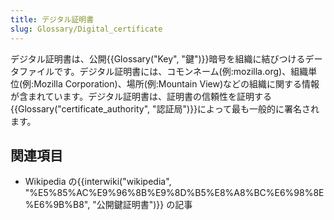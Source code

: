 ```yaml
---
title: デジタル証明書
slug: Glossary/Digital_certificate
---
```

デジタル証明書は、公開{{Glossary("Key", "鍵")}}暗号を組織に結びつけるデータファイルです。デジタル証明書には、コモンネーム(例:mozilla.org)、組織単位(例:Mozilla Corporation)、場所(例:Mountain View)などの組織に関する情報が含まれています。デジタル証明書は、証明書の信頼性を証明する{{Glossary("certificate_authority", "認証局")}}によって最も一般的に署名されます。

## 関連項目

- Wikipedia の{{interwiki("wikipedia", "%E5%85%AC%E9%96%8B%E9%8D%B5%E8%A8%BC%E6%98%8E%E6%9B%B8", "公開鍵証明書")}} の記事
